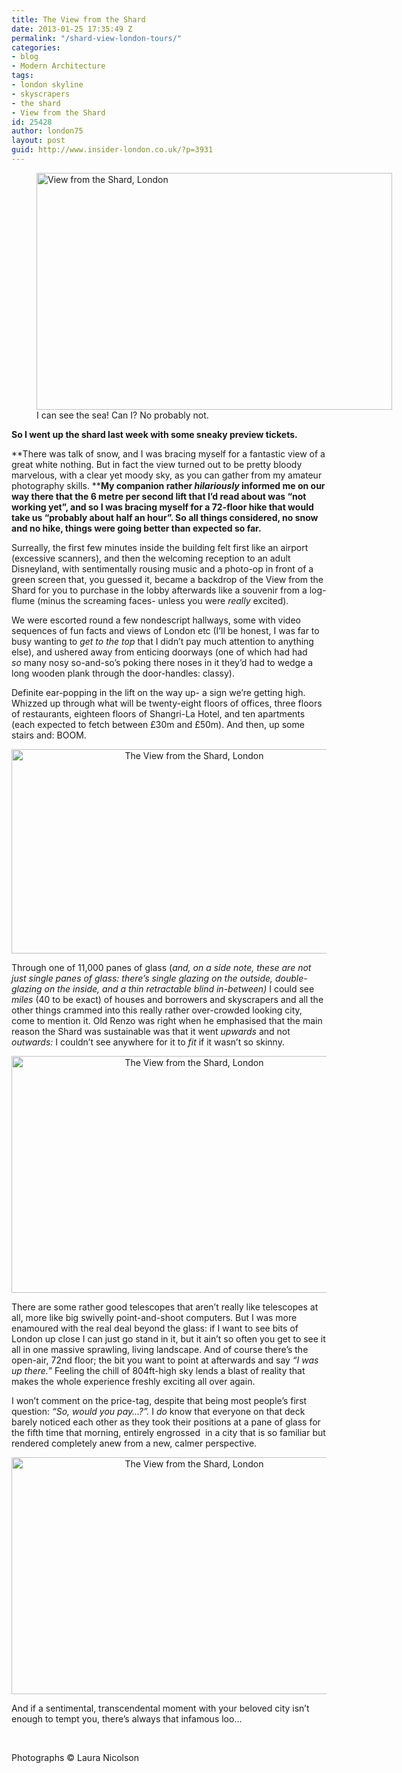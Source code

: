 ```yaml
---
title: The View from the Shard
date: 2013-01-25 17:35:49 Z
permalink: "/shard-view-london-tours/"
categories:
- blog
- Modern Architecture
tags:
- london skyline
- skyscrapers
- the shard
- View from the Shard
id: 25428
author: london75
layout: post
guid: http://www.insider-london.co.uk/?p=3931
---
```


<figure id="attachment_3934" style="width: 569px" class="wp-caption aligncenter"><a href="http://www.insider-london.co.uk/blog/2013/01/25/shard-view-london-tours/shard3/" rel="attachment wp-att-3934"><img class="size-full wp-image-3934 " alt="View from the Shard, London" src="http://www.insider-london.co.uk/wp-content/uploads/2013/01/Shard3.jpg" width="569" height="379" /></a><figcaption class="wp-caption-text">I can see the sea! Can I? No probably not. </figcaption></figure> 

**So I went up the shard last week with some sneaky preview tickets.**
  
**There was talk of snow, and I was bracing myself for a fantastic view of a great white nothing. But in fact the view turned out to be pretty bloody marvelous, with a clear yet moody sky, as you can gather from my amateur photography skills. ****My companion rather _hilariously_ informed me on our way there that the 6 metre per second lift that I&#8217;d read about was &#8220;not working yet&#8221;, and so I was bracing myself for a 72-floor hike that would take us &#8220;probably about half an hour&#8221;. So all things considered, no snow and no hike, things were going better than expected so far.**

Surreally, the first few minutes inside the building felt first like an airport (excessive scanners), and then the welcoming reception to an adult Disneyland, with sentimentally rousing music and a photo-op in front of a green screen that, you guessed it, became a backdrop of the View from the Shard for you to purchase in the lobby afterwards like a souvenir from a log-flume (minus the screaming faces- unless you were _really_ excited).

We were escorted round a few nondescript hallways, some with video sequences of fun facts and views of London etc (I&#8217;ll be honest, I was far to busy wanting to _get to the top_ that I didn&#8217;t pay much attention to anything else), and ushered away from enticing doorways (one of which had had _so_ many nosy so-and-so&#8217;s poking there noses in it they&#8217;d had to wedge a long wooden plank through the door-handles: classy).
  
Definite ear-popping in the lift on the way up- a sign we&#8217;re getting high. Whizzed up through what will be twenty-eight floors of offices, three floors of restaurants, eighteen floors of Shangri-La Hotel, and ten apartments (each expected to fetch between £30m and £50m). And then, up some stairs and: BOOM.

<p style="text-align: center;">
  <a href="http://www.insider-london.co.uk/blog/2013/01/25/shard-view-london-tours/shard1/" rel="attachment wp-att-3935"><img class="aligncenter size-full wp-image-3935" alt="The View from the Shard, London" src="http://www.insider-london.co.uk/wp-content/uploads/2013/01/Shard1.jpg" width="569" height="327" /></a>
</p>

Through one of 11,000 panes of glass (_and, on a side note, these are not just single panes of glass: there&#8217;s single glazing on the outside, double-glazing on the inside, and a thin retractable blind in-between)_ I could see _miles_ (40 to be exact) of houses and borrowers and skyscrapers and all the other things crammed into this really rather over-crowded looking city, come to mention it. Old Renzo was right when he emphasised that the main reason the Shard was sustainable was that it went _upwards_ and not _outwards:_ I couldn&#8217;t see anywhere for it to _fit_ if it wasn&#8217;t so skinny.

<p style="text-align: center;">
  <a href="http://www.insider-london.co.uk/blog/2013/01/25/shard-view-london-tours/shard4/" rel="attachment wp-att-3950"><img class="aligncenter size-full wp-image-3950" alt="The View from the Shard, London" src="http://www.insider-london.co.uk/wp-content/uploads/2013/01/Shard4.jpg" width="569" height="379" /></a>
</p>

There are some rather good telescopes that aren&#8217;t really like telescopes at all, more like big swivelly point-and-shoot computers. But I was more enamoured with the real deal beyond the glass: if I want to see bits of London up close I can just go stand in it, but it ain&#8217;t so often you get to see it all in one massive sprawling, living landscape. And of course there&#8217;s the open-air, 72nd floor; the bit you want to point at afterwards and say _&#8220;I was up there._&#8221; Feeling the chill of 804ft-high sky lends a blast of reality that makes the whole experience freshly exciting all over again.

I won&#8217;t comment on the price-tag, despite that being most people&#8217;s first question: _&#8220;So, would you pay&#8230;?&#8221;._ I _do_ know that everyone on that deck barely noticed each other as they took their positions at a pane of glass for the fifth time that morning, entirely engrossed  in a city that is so familiar but rendered completely anew from a new, calmer perspective.

<p style="text-align: center;">
  <a href="http://www.insider-london.co.uk/blog/2013/01/25/shard-view-london-tours/img_1144/" rel="attachment wp-att-3959"><img class="aligncenter size-full wp-image-3959" alt="The View from the Shard, London" src="http://www.insider-london.co.uk/wp-content/uploads/2013/01/IMG_1144.jpg" width="569" height="379" /></a>
</p>

And if a sentimental, transcendental moment with your beloved city isn&#8217;t enough to tempt you, there&#8217;s always that infamous loo&#8230;

&nbsp;

Photographs © Laura Nicolson